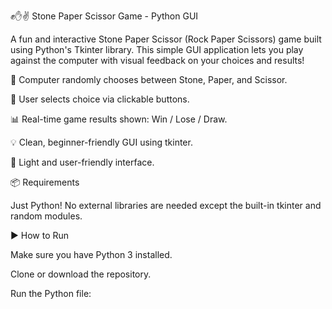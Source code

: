 ✊✋✌️ Stone Paper Scissor Game - Python GUI

A fun and interactive Stone Paper Scissor (Rock Paper Scissors) game built using Python's Tkinter library. This simple GUI application lets you play against the computer with visual feedback on your choices and results!


🧠 Computer randomly chooses between Stone, Paper, and Scissor.

👤 User selects choice via clickable buttons.

📊 Real-time game results shown: Win / Lose / Draw.

💡 Clean, beginner-friendly GUI using tkinter.

🎨 Light and user-friendly interface.

📦 Requirements

Just Python! No external libraries are needed except the built-in tkinter and random modules.


▶️ How to Run

Make sure you have Python 3 installed.

Clone or download the repository.

Run the Python file:
